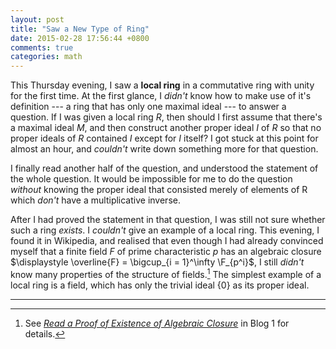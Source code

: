 ```yaml
---
layout: post
title: "Saw a New Type of Ring"
date: 2015-02-28 17:56:44 +0800
comments: true
categories: math
---
```


This Thursday evening, I saw a **local ring** in a commutative ring
with unity for the first time.  At the first glance, I *didn't* know
how to make use of it's definition --- a ring that has only one
maximal ideal --- to answer a question.  If I was given a local ring
$R$, then should I first assume that there's a maximal ideal $M$, and
then construct another proper ideal $I$ of $R$ so that no proper
ideals of $R$ contained $I$ except for $I$ itself?  I got stuck at
this point for almost an hour, and *couldn't* write down something
more for that question.

I finally read another half of the question, and understood the
statement of the whole question.  It would be impossible for me to do
the question *without* knowing the proper ideal that consisted merely
of elements of R which *don't* have a multiplicative inverse.

After I had proved the statement in that question, I was still not
sure whether such a ring *exists*.  I *couldn't* give an example of a
local ring.  This evening, I found it in Wikipedia, and realised that
even though I had already convinced myself that a finite field $F$ of
prime characteristic $p$ has an algebraic closure <span class="myeqn"
markdown="0">$\displaystyle \overline{F} = \bigcup_{i = 1}^\infty
\F_{p^i}$</span>, I still *didn't* know many properties of the
structure of fields.[^alg_closure]  The simplest example of a local
ring is a field, which has only the trivial ideal <span class="myeqn"
markdown="0">$\{0\}$</span> as its proper ideal.

---
[^alg_closure]:
    See [*Read a Proof of Existence of Algebraic Closure*][pp] in
    Blog 1 for details.

[pp]: /blog/2015/02/21/read-a-proof-of-existence-of-algebraic-closure/
